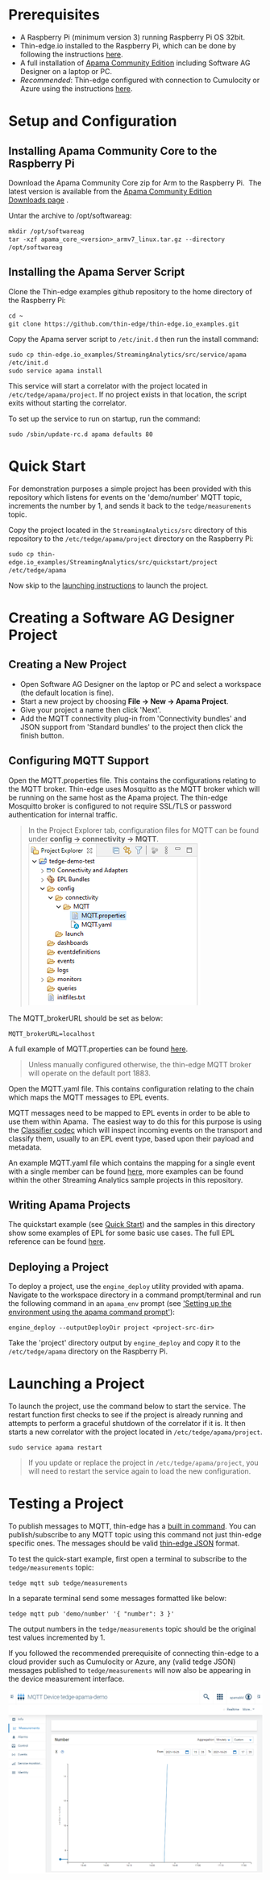 # Prerequisites

- A Raspberry Pi (minimum version 3) running Raspberry Pi OS 32bit. 
- Thin-edge.io installed to the Raspberry Pi, which can be done by following the instructions [here](https://github.com/thin-edge/thin-edge.io/blob/main/docs/src/howto-guides/002_installation.md).
- A full installation of [Apama Community Edition](https://apamacommunity.com/downloads/) including Software AG Designer on a laptop or PC.
- _Recommended_: Thin-edge configured with connection to Cumulocity or Azure using the instructions [here](https://github.com/thin-edge/thin-edge.io/blob/main/docs/src/howto-guides/004_connect.md).


# Setup and Configuration
## Installing Apama Community Core to the Raspberry Pi
Download the Apama Community Core zip for Arm to the Raspberry Pi.  The latest version is available from the [Apama Community Edition Downloads page](https://www.apamacommunity.com/downloads/) .

Untar the archive to /opt/softwareag:

```
mkdir /opt/softwareag
tar -xzf apama_core_<version>_armv7_linux.tar.gz --directory /opt/softwareag
```

## Installing the Apama Server Script
Clone the Thin-edge examples github repository to the home directory of the Raspberry Pi:

```
cd ~
git clone https://github.com/thin-edge/thin-edge.io_examples.git
```

Copy the Apama server script to `/etc/init.d` then run the install command:

```
sudo cp thin-edge.io_examples/StreamingAnalytics/src/service/apama /etc/init.d
sudo service apama install
```

This service will start a correlator with the project located in `/etc/tedge/apama/project`.  If no project exists in that location, the script exits without starting the correlator.

To set up the service to run on startup, run the command:
```
sudo /sbin/update-rc.d apama defaults 80
```

# Quick Start
For demonstration purposes a simple project has been provided with this repository which listens 
for events on the 'demo/number' MQTT topic, increments the number by 1, and sends it back to the 
`tedge/measurements` topic.

Copy the project located in the `StreamingAnalytics/src` directory of this repository to the 
`/etc/tedge/apama/project` directory on the Raspberry Pi:

```
sudo cp thin-edge.io_examples/StreamingAnalytics/src/quickstart/project /etc/tedge/apama
```
Now skip to the [launching instructions](#launching-a-project) to launch the project.

# Creating a Software AG Designer Project
## Creating a New Project
- Open Software AG Designer on the laptop or PC and select a workspace (the default location is fine).
- Start a new project by choosing __File → New → Apama Project__.
- Give your project a name then click 'Next'.
- Add the MQTT connectivity plug-in from 'Connectivity bundles' and JSON support from 'Standard 
bundles' to the project then click the  finish button.

## Configuring MQTT Support
Open the MQTT.properties file.  This contains the configurations relating to the MQTT broker. 
Thin-edge uses Mosquitto as the MQTT broker which will be running on the same host as the Apama 
project.  The thin-edge Mosquitto broker is configured to not require SSL/TLS or password 
authentication for internal traffic. 

>In the Project Explorer tab, configuration files for MQTT can be found under __config → 
connectivity → MQTT__. ![The project explorer tab](src/images/proj-explorer.png)

The MQTT_brokerURL should be set as below:
```
MQTT_brokerURL=localhost
```
A full example of MQTT.properties can be found [here](src/quickstart/project/config/connectivity/MQTT/MQTT.properties).

>Unless manually configured otherwise, the thin-edge MQTT broker will operate on the default 
port 1883.

Open the MQTT.yaml file.  This contains configuration relating to the chain which maps the MQTT 
messages to EPL events.

MQTT messages need to be mapped to EPL events in order to be able to use them within Apama.  The 
easiest way to do this for this purpose is using the 
[Classifier codec](https://www.apamacommunity.com/documents/10.11.0.1/apama_10.11.0.1_webhelp/apama-webhelp/#page/apama-webhelp%2Fco-ConApaAppToExtCom_classifier_codec.html%23wwconnect_header) 
which will inspect incoming events on the transport and classify them, usually to an EPL event 
type, based upon their payload and metadata.  

An example MQTT.yaml file which contains the mapping for a single event with a single member can 
be found [here](src/quickstart/project/config/connectivity/MQTT/MQTT.yaml), more examples can be 
found within the other Streaming Analytics sample projects in this repository.

## Writing Apama Projects

The quickstart example (see [Quick Start](#quick-start)) and the samples in this directory show 
some examples of EPL for some basic use cases.  The full EPL reference can be found 
[here](https://www.apamacommunity.com/documents/10.11.0.1/apama_10.11.0.1_webhelp/ApamaDoc/index.html).


## Deploying a Project
To deploy a project, use the `engine_deploy` utility provided with apama.  Navigate to the 
workspace directory in a command prompt/terminal and run the following command in an `apama_env` 
prompt (see ['Setting up the environment using the apama command prompt'](https://www.apamacommunity.com/documents/10.11.0.1/apama_10.11.0.1_webhelp/apama-webhelp/#page/apama-webhelp%2Fco-DepAndManApaApp_setting_up_the_environment_using_the_apama_command_prompt.html)):
```
engine_deploy --outputDeployDir project <project-src-dir>
```
Take the 'project' directory output by `engine_deploy` and copy it to the `/etc/tedge/apama` 
directory on the Raspberry Pi.

# Launching a Project
To launch the project, use the command below to start the service.  The restart function first 
checks to see if the project is already running and attempts to perform a graceful shutdown of 
the correlator if it is.  It then starts a new correlator with the project located in 
`/etc/tedge/apama/project`.

```
sudo service apama restart
```

>If you update or replace the project in `/etc/tedge/apama/project`, you will need to restart 
the service again to load the new configuration.

# Testing a Project
To publish messages to MQTT, thin-edge has a [built in command](https://github.com/thin-edge/thin-edge.io/blob/main/docs/src/howto-guides/005_pub_sub.md).  You can publish/subscribe to any 
MQTT topic using this command not just thin-edge specific ones.  The messages should be valid 
[thin-edge JSON](https://github.com/thin-edge/thin-edge.io/blob/main/docs/src/architecture/thin-edge-json.md) format.

To test the quick-start example, first open a terminal to subscribe to the `tedge/measurements` 
topic:

``` 
tedge mqtt sub tedge/measurements
```
In a separate terminal send some messages formatted like below:
```
tedge mqtt pub 'demo/number' '{ "number": 3 }'
```

The output numbers in the `tedge/measurements` topic should be the original test values 
incremented by 1.

If you followed the recommended prerequisite of connecting thin-edge to a cloud provider such as 
Cumulocity or Azure, any (valid tedge JSON) messages published to `tedge/measurements` will now also be appearing 
in the device measurement interface.

![Number appearing in Cumulocity](src/images/number-in-cumulocity.png)